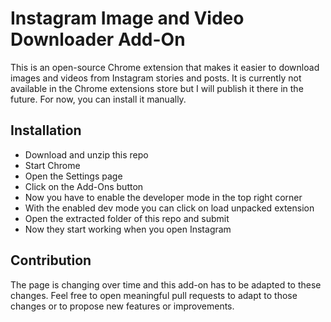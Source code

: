 # Instagram Image and Video Downloader Add-On

This is an open-source Chrome extension that makes it easier to download images and videos from Instagram stories and posts. It is currently not available in the Chrome extensions store but I will publish it there in the future. For now, you can install it manually.

## Installation

-   Download and unzip this repo
-   Start Chrome
-   Open the Settings page
-   Click on the Add-Ons button
-   Now you have to enable the developer mode in the top right corner
-   With the enabled dev mode you can click on load unpacked extension
-   Open the extracted folder of this repo and submit
-   Now they start working when you open Instagram

## Contribution

The page is changing over time and this add-on has to be adapted to these changes. Feel free to open meaningful pull requests to adapt to those changes or to propose new features or improvements.
